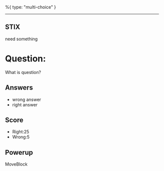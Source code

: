 %{
 type: "multi-choice"
}

---
## STIX
need something

# Question:
What is question?

## Answers
- wrong answer
- right answer

## Score
- Right:25
- Wrong:5

## Powerup
MoveBlock

